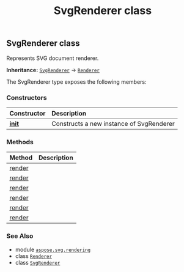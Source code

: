 ﻿---
title: SvgRenderer class
second_title: Aspose.SVG for Python via .NET API References
description: 
type: docs
weight: 200
url: /python-net/aspose.svg.rendering/svgrenderer/
is_root: false
---

## SvgRenderer class

Represents SVG document renderer.



**Inheritance:** [`SvgRenderer`](/svg/python-net/aspose.svg.rendering/svgrenderer) → 
[`Renderer`](/svg/python-net/aspose.svg.rendering/renderer)



The SvgRenderer type exposes the following members:

### Constructors
| Constructor | Description |
| :- | :- |
| [__init__](/svg/python-net/aspose.svg.rendering/svgrenderer/__init__/#) | Constructs a new instance of SvgRenderer |


### Methods
| Method | Description |
| :- | :- |
| [render](/svg/python-net/aspose.svg.rendering/svgrenderer/render/#aspose.svg.rendering.IDevice-TimeSpan-list) |  |
| [render](/svg/python-net/aspose.svg.rendering/svgrenderer/render/#aspose.svg.rendering.IDevice-aspose.svg.SVGDocument) |  |
| [render](/svg/python-net/aspose.svg.rendering/svgrenderer/render/#aspose.svg.rendering.IDevice-aspose.svg.SVGDocument-TimeSpan) |  |
| [render](/svg/python-net/aspose.svg.rendering/svgrenderer/render/#aspose.svg.rendering.IDevice-aspose.svg.SVGDocument-int) |  |
| [render](/svg/python-net/aspose.svg.rendering/svgrenderer/render/#aspose.svg.rendering.IDevice-list) |  |
| [render](/svg/python-net/aspose.svg.rendering/svgrenderer/render/#aspose.svg.rendering.IDevice-int-list) |  |



### See Also
* module [`aspose.svg.rendering`](..)
* class [`Renderer`](/svg/python-net/aspose.svg.rendering/renderer)
* class [`SvgRenderer`](/svg/python-net/aspose.svg.rendering/svgrenderer)
